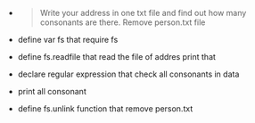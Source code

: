 - > Write your address in one txt file and find out how many consonants are there. Remove person.txt file

- define var fs that require fs 
- define fs.readfile that read the file of addres print that
- declare regular expression that check all consonants in data
- print all consonant
- define fs.unlink function that remove person.txt 